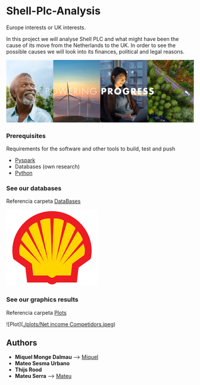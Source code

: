 # Shell-Plc-Analysis

Europe interests or UK interests.

In this project we will analyse Shell PLC and what might have been the cause of its move from the Netherlands to the UK. In order to see the possible causes we will look into its finances, political and legal reasons.

![Shell Logo](Shell2.jpg)
### Prerequisites

Requirements for the software and other tools to build, test and push 
- [Pyspark](https://spark.apache.org/docs/latest/api/python/)
- Databases (own research)
- [Python](https://www.python.org/downloads/)

### See our databases 
Referencia carpeta [DataBases](https://github.com/mdalma/Shell-Plc-Analysis/tree/main/datasets)

![Shell Logo](Shell.png)

### See our graphics results
Referencia carpeta [Plots](https://github.com/mdalma/Shell-Plc-Analysis/tree/main/plots)

![Plot]([./plots/Net income Competidors.jpeg](https://github.com/mdalma/Shell-Plc-Analysis/blob/main/plots/Net%20income%20Competidors.jpeg))

## Authors

  - **Miquel Monge Dalmau** --> [Miquel](https://github.com/mdalma)
  - **Mateo Sesma Urbano**
  - **Thijs Rood**
  - **Mateu Serra**  --> [Mateu](https://github.com/MatttSF)
